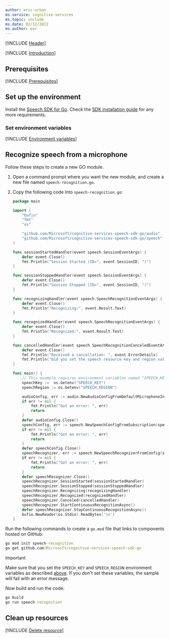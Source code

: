 ```yaml
---
author: eric-urban
ms.service: cognitive-services
ms.topic: include
ms.date: 02/12/2022
ms.author: eur
---
```


[!INCLUDE [Header](../../common/go.md)]

[!INCLUDE [Introduction](intro.md)]

## Prerequisites

[!INCLUDE [Prerequisites](../../common/azure-prerequisites.md)]

## Set up the environment

Install the [Speech SDK for Go](../../../quickstarts/setup-platform.md?pivots=programming-language-go&tabs=dotnet%252cwindows%252cjre%252cbrowser). Check the [SDK installation guide](../../../quickstarts/setup-platform.md?pivots=programming-language-go) for any more requirements.

### Set environment variables

[!INCLUDE [Environment variables](../../common/environment-variables.md)]

## Recognize speech from a microphone

Follow these steps to create a new GO module.

1. Open a command prompt where you want the new module, and create a new file named `speech-recognition.go`.
1. Copy the following code into `speech-recognition.go`:

    ```go
    package main

    import (
        "bufio"
        "fmt"
        "os"

        "github.com/Microsoft/cognitive-services-speech-sdk-go/audio"
        "github.com/Microsoft/cognitive-services-speech-sdk-go/speech"
    )

    func sessionStartedHandler(event speech.SessionEventArgs) {
        defer event.Close()
        fmt.Println("Session Started (ID=", event.SessionID, ")")
    }

    func sessionStoppedHandler(event speech.SessionEventArgs) {
        defer event.Close()
        fmt.Println("Session Stopped (ID=", event.SessionID, ")")
    }

    func recognizingHandler(event speech.SpeechRecognitionEventArgs) {
        defer event.Close()
        fmt.Println("Recognizing:", event.Result.Text)
    }

    func recognizedHandler(event speech.SpeechRecognitionEventArgs) {
        defer event.Close()
        fmt.Println("Recognized:", event.Result.Text)
    }

    func cancelledHandler(event speech.SpeechRecognitionCanceledEventArgs) {
        defer event.Close()
        fmt.Println("Received a cancellation: ", event.ErrorDetails)
        fmt.Println("Did you set the speech resource key and region values?")
    }

    func main() {
        // This example requires environment variables named "SPEECH_KEY" and "SPEECH_REGION"
        speechKey :=  os.Getenv("SPEECH_KEY")
        speechRegion := os.Getenv("SPEECH_REGION")

        audioConfig, err := audio.NewAudioConfigFromDefaultMicrophoneInput()
        if err != nil {
            fmt.Println("Got an error: ", err)
            return
        }
        defer audioConfig.Close()
        speechConfig, err := speech.NewSpeechConfigFromSubscription(speechKey, speechRegion)
        if err != nil {
            fmt.Println("Got an error: ", err)
            return
        }
        defer speechConfig.Close()
        speechRecognizer, err := speech.NewSpeechRecognizerFromConfig(speechConfig, audioConfig)
        if err != nil {
            fmt.Println("Got an error: ", err)
            return
        }
        defer speechRecognizer.Close()
        speechRecognizer.SessionStarted(sessionStartedHandler)
        speechRecognizer.SessionStopped(sessionStoppedHandler)
        speechRecognizer.Recognizing(recognizingHandler)
        speechRecognizer.Recognized(recognizedHandler)
        speechRecognizer.Canceled(cancelledHandler)
        speechRecognizer.StartContinuousRecognitionAsync()
        defer speechRecognizer.StopContinuousRecognitionAsync()
        bufio.NewReader(os.Stdin).ReadBytes('\n')
    }
    ```

Run the following commands to create a `go.mod` file that links to components hosted on GitHub:

```cmd
go mod init speech-recognition
go get github.com/Microsoft/cognitive-services-speech-sdk-go
```

> [!IMPORTANT]
> Make sure that you set the `SPEECH_KEY` and `SPEECH_REGION` environment variables as described [above](#set-environment-variables). If you don't set these variables, the sample will fail with an error message.

Now build and run the code:

```cmd
go build
go run speech-recognition
```

## Clean up resources

[!INCLUDE [Delete resource](../../common/delete-resource.md)]

